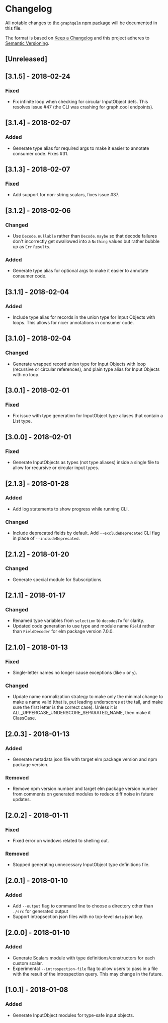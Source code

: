 # Changelog

All notable changes to
[the `graphqelm` npm package](https://www.npmjs.com/package/graphqelm)
will be documented in this file.

The format is based on [Keep a Changelog](http://keepachangelog.com/en/1.0.0/)
and this project adheres to [Semantic Versioning](http://semver.org/spec/v2.0.0.html).

## [Unreleased]

## [3.1.5] - 2018-02-24

### Fixed

* Fix infinite loop when checking for circular InputObject defs. This resolves issue #47 (the CLI was crashing for graph.cool endpoints).

## [3.1.4] - 2018-02-07

### Added

* Generate type alias for required args to make it easier to annotate
  consumer code. Fixes #31.

## [3.1.3] - 2018-02-07

### Fixed

* Add support for non-string scalars, fixes issue #37.

## [3.1.2] - 2018-02-06

### Changed

* Use `Decode.nullable` rather than `Decode.maybe` so that decode failures don't
  incorrectly get swallowed into a `Nothing` values but rather bubble up as
  `Err` `Results`.

### Added

* Generate type alias for optional args to make it easier to annotate consumer code.

## [3.1.1] - 2018-02-04

### Added

* Include type alias for records in the union type for Input Objects with loops.
  This allows for nicer annotations in consumer code.

## [3.1.0] - 2018-02-04

### Changed

* Generate wrapped record union type for Input Objects with loop (recursive or circular references),
  and plain type alias for Input Objects with no loop.

## [3.0.1] - 2018-02-01

### Fixed

* Fix issue with type generation for InputObject type aliases that contain a List type.

## [3.0.0] - 2018-02-01

### Fixed

* Generate InputObjects as types (not type aliases) inside a single file to allow for recursive or circular input types.

## [2.1.3] - 2018-01-28

### Added

* Add log statements to show progress while running CLI.

### Changed

* Include deprecated fields by default. Add `--excludeDeprecated` CLI flag in place
  of `--includeDeprecated`.

## [2.1.2] - 2018-01-20

### Changed

* Generate special module for Subscriptions.

## [2.1.1] - 2018-01-17

### Changed

* Renamed type variables from `selection` to `decodesTo` for clarity.
* Updated code generation to use type and module name `Field` rather than `FieldDecoder` for elm package version 7.0.0.

## [2.1.0] - 2018-01-13

### Fixed

* Single-letter names no longer cause exceptions (like `x` or `y`).

### Changed

* Update name normalization strategy to make only the minimal change to make a name valid
  (that is, put leading underscores at the tail, and make sure the first letter is the correct case).
  Unless it is ALL_UPPERCASE_UNDERSCORE_SEPARATED_NAME, then make it ClassCase.

## [2.0.3] - 2018-01-13

### Added

* Generate metadata json file with target elm package version and npm package version.

### Removed

* Remove npm version number and target elm package version number from comments
  on generated modules to reduce diff noise in future updates.

## [2.0.2] - 2018-01-11

### Fixed

* Fixed error on windows related to shelling out.

### Removed

* Stopped generating unnecessary InputObject type definitions file.

## [2.0.1] - 2018-01-10

### Added

* Add `--output` flag to command line to choose a directory
  other than `./src` for generated output
* Support intropsection json files with no top-level `data` json key.

## [2.0.0] - 2018-01-10

### Added

* Generate Scalars module with type definitions/constructors for each custom scalar.
* Experimental `--introspection-file` flag to allow users to pass in a file with
  the result of the introspection query. This may change in the future.

## [1.0.1] - 2018-01-08

### Added

* Generate InputObject modules for type-safe input objects.

